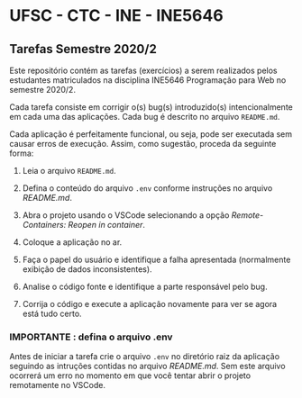 # UFSC - CTC - INE - INE5646

## Tarefas Semestre 2020/2

Este repositório contém as tarefas (exercícios) a serem realizados pelos estudantes matriculados na disciplina INE5646 Programação para Web no semestre 2020/2.

Cada tarefa consiste em corrigir o(s) bug(s) introduzido(s) intencionalmente em cada uma das aplicações. Cada bug é descrito no arquivo `README.md`.

Cada aplicação é perfeitamente funcional, ou seja, pode ser executada sem causar erros de execução. Assim, como sugestão, proceda da seguinte forma:

1. Leia o arquivo `README.md`.

2. Defina o conteúdo do arquivo `.env` conforme instruções no arquivo *README.md*.

3. Abra o projeto usando o VSCode selecionando a opção *Remote-Containers: Reopen in container*.

4. Coloque a aplicação no ar.

5. Faça o papel do usuário e identifique a falha apresentada (normalmente exibição de dados inconsistentes).

6. Analise o código fonte e identifique a parte responsável pelo bug.

7. Corrija o código e execute a aplicação novamente para ver se agora está tudo certo.

### IMPORTANTE : defina o arquivo .env

Antes de iniciar a tarefa crie o arquivo `.env` no diretório raiz da aplicação seguindo as intruções contidas no arquivo *README.md*. Sem este arquivo ocorrerá um erro no momento em que você tentar abrir o projeto remotamente no VSCode.
